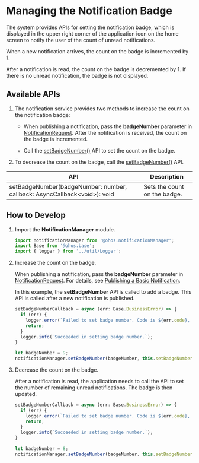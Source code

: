 # Managing the Notification Badge

The system provides APIs for setting the notification badge, which is displayed in the upper right corner of the application icon on the home screen to notify the user of the count of unread notifications.

When a new notification arrives, the count on the badge is incremented by 1.

After a notification is read, the count on the badge is decremented by 1. If there is no unread notification, the badge is not displayed.


## Available APIs

1. The notification service provides two methods to increase the count on the notification badge:

   - When publishing a notification, pass the **badgeNumber** parameter in [NotificationRequest](../reference/apis/js-apis-inner-notification-notificationRequest.md#notificationrequest). After the notification is received, the count on the badge is incremented.

   - Call the [setBadgeNumber()](../reference/apis/js-apis-notificationManager.md#notificationmanagersetbadgenumber10) API to set the count on the badge.

2. To decrease the count on the badge, call the [setBadgeNumber()](../reference/apis/js-apis-notificationManager.md#notificationmanagersetbadgenumber10) API.

| API| Description|
| -------- | -------- |
| setBadgeNumber(badgeNumber: number, callback: AsyncCallback\<void\>): void | Sets the count on the badge.|


## How to Develop

1. Import the **NotificationManager** module.

   ```ts
   import notificationManager from '@ohos.notificationManager';
   import Base from '@ohos.base';
   import { logger } from '../util/Logger';
   ```

2. Increase the count on the badge.

   When publishing a notification, pass the **badgeNumber** parameter in [NotificationRequest](../reference/apis/js-apis-inner-notification-notificationRequest.md#notificationrequest). For details, see [Publishing a Basic Notification](text-notification.md).
   
   In this example, the **setBadgeNumber** API is called to add a badge. This API is called after a new notification is published.
   
   ```ts
   setBadgeNumberCallback = async (err: Base.BusinessError) => {
     if (err) {
       logger.error(`Failed to set badge number. Code is ${err.code}, message is ${err.message}`);
       return;
     }
     logger.info(`Succeeded in setting badge number.`);
   }
   
   let badgeNumber = 9;
   notificationManager.setBadgeNumber(badgeNumber, this.setBadgeNumberCallback);
   ```

3. Decrease the count on the badge.

   After a notification is read, the application needs to call the API to set the number of remaining unread notifications. The badge is then updated.

   ```ts
   setBadgeNumberCallback = async (err: Base.BusinessError) => {
     if (err) {
       logger.error(`Failed to set badge number. Code is ${err.code}, message is ${err.message}`);
       return;
     }
     logger.info(`Succeeded in setting badge number.`);
   }
   
   let badgeNumber = 8;
   notificationManager.setBadgeNumber(badgeNumber, this.setBadgeNumberCallback);
   ```

   
